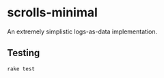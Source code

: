 scrolls-minimal
===============

An extremely simplistic logs-as-data implementation.

Testing
-------

    rake test
